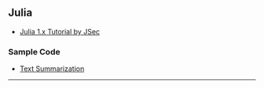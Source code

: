 
## Julia

* [Julia 1.x Tutorial by JSec](./julia-1-tutorial-by-JSec.md)


### Sample Code

* [Text Summarization](./sample-code/document-summarization.jl)

---

